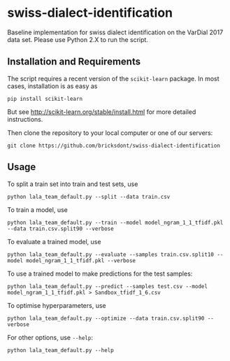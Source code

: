 # swiss-dialect-identification
Baseline implementation for swiss dialect identification on the VarDial 2017 data set. Please use Python 2.X to run the script.

## Installation and Requirements

The script requires a recent version of the `scikit-learn` package. In most cases, installation is as easy as

    pip install scikit-learn

But see http://scikit-learn.org/stable/install.html for more detailed instructions.

Then clone the repository to your local computer or one of our servers:

    git clone https://github.com/bricksdont/swiss-dialect-identification

## Usage

To split a train set into train and test sets, use

    python lala_team_default.py --split --data train.csv
   
To train a model, use

    python lala_team_default.py --train --model model_ngram_1_1_tfidf.pkl --data train.csv.split90 --verbose

To evaluate a trained model, use

    python lala_team_default.py --evaluate --samples train.csv.split10 --model model_ngram_1_1_tfidf.pkl --verbose

To use a trained model to make predictions for the test samples:

    python lala_team_default.py --predict --samples test.csv --model model_ngram_1_1_tfidf.pkl > Sandbox_tfidf_1_6.csv

To optimise hyperparameters, use

    python lala_team_default.py --optimize --data train.csv.split90 --verbose

For other options, use `--help`:

    python lala_team_default.py --help
